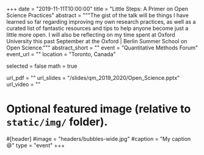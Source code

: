 +++
date = "2019-11-11T10:00:00"
title = "Little Steps: A Primer on Open Science Practices"
abstract = """The gist of the talk will be things I have learned so far regarding improving my own research practices, as well as a curated list of fantastic resources and tips to help anyone become just a little more open. I will also be reflecting on my time spent at Oxford University this past September at the Oxford | Berlin Summer School on Open Science."""
abstract_short = ""
event = "Quantitative Methods Forum"
event_url = ""
location = "Toronto, Canada"

selected = false
math = true

url_pdf = ""
url_slides = "/slides/qm_2019_2020/Open_Science.pptx"
url_video = ""

# Optional featured image (relative to `static/img/` folder).
#[header]
#image = "headers/bubbles-wide.jpg"
#caption = "My caption :smile:"
type = "event"
+++
